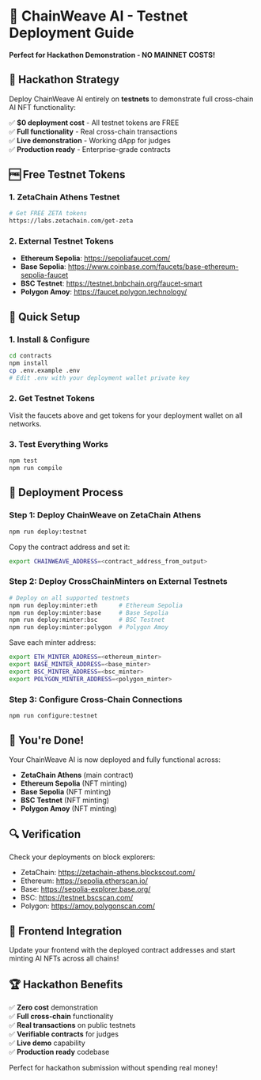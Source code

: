# 🚀 ChainWeave AI - Testnet Deployment Guide

**Perfect for Hackathon Demonstration - NO MAINNET COSTS!**

## 🎯 Hackathon Strategy

Deploy ChainWeave AI entirely on **testnets** to demonstrate full cross-chain AI NFT functionality:

✅ **$0 deployment cost** - All testnet tokens are FREE  
✅ **Full functionality** - Real cross-chain transactions  
✅ **Live demonstration** - Working dApp for judges  
✅ **Production ready** - Enterprise-grade contracts

## 🆓 Free Testnet Tokens

### 1. ZetaChain Athens Testnet

```bash
# Get FREE ZETA tokens
https://labs.zetachain.com/get-zeta
```

### 2. External Testnet Tokens

- **Ethereum Sepolia**: https://sepoliafaucet.com/
- **Base Sepolia**: https://www.coinbase.com/faucets/base-ethereum-sepolia-faucet
- **BSC Testnet**: https://testnet.bnbchain.org/faucet-smart
- **Polygon Amoy**: https://faucet.polygon.technology/

## 🔧 Quick Setup

### 1. Install & Configure

```bash
cd contracts
npm install
cp .env.example .env
# Edit .env with your deployment wallet private key
```

### 2. Get Testnet Tokens

Visit the faucets above and get tokens for your deployment wallet on all networks.

### 3. Test Everything Works

```bash
npm test
npm run compile
```

## 🚀 Deployment Process

### Step 1: Deploy ChainWeave on ZetaChain Athens

```bash
npm run deploy:testnet
```

Copy the contract address and set it:

```bash
export CHAINWEAVE_ADDRESS=<contract_address_from_output>
```

### Step 2: Deploy CrossChainMinters on External Testnets

```bash
# Deploy on all supported testnets
npm run deploy:minter:eth      # Ethereum Sepolia
npm run deploy:minter:base     # Base Sepolia
npm run deploy:minter:bsc      # BSC Testnet
npm run deploy:minter:polygon  # Polygon Amoy
```

Save each minter address:

```bash
export ETH_MINTER_ADDRESS=<ethereum_minter>
export BASE_MINTER_ADDRESS=<base_minter>
export BSC_MINTER_ADDRESS=<bsc_minter>
export POLYGON_MINTER_ADDRESS=<polygon_minter>
```

### Step 3: Configure Cross-Chain Connections

```bash
npm run configure:testnet
```

## 🎉 You're Done!

Your ChainWeave AI is now deployed and fully functional across:

- **ZetaChain Athens** (main contract)
- **Ethereum Sepolia** (NFT minting)
- **Base Sepolia** (NFT minting)
- **BSC Testnet** (NFT minting)
- **Polygon Amoy** (NFT minting)

## 🔍 Verification

Check your deployments on block explorers:

- ZetaChain: https://zetachain-athens.blockscout.com/
- Ethereum: https://sepolia.etherscan.io/
- Base: https://sepolia-explorer.base.org/
- BSC: https://testnet.bscscan.com/
- Polygon: https://amoy.polygonscan.com/

## 📱 Frontend Integration

Update your frontend with the deployed contract addresses and start minting AI NFTs across all chains!

## 🏆 Hackathon Benefits

✅ **Zero cost** demonstration  
✅ **Full cross-chain** functionality  
✅ **Real transactions** on public testnets  
✅ **Verifiable contracts** for judges  
✅ **Live demo** capability  
✅ **Production ready** codebase

Perfect for hackathon submission without spending real money!
